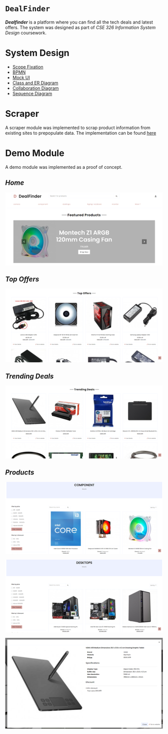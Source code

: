 # **`DealFinder`**
 
 ***Dealfinder*** is a platform where you can find all the tech deals and latest offers. The system was designed as part of *CSE 326 Information System Design* coursework.

# **System Design**

- [Scope Fixation](System%20Design/01-Scope%20Fixation%20of%20Deal%20Finder.pptx)
- [BPMN](System%20Design/02-BMPN.pptx)
- [Mock UI](System%20Design/03-Mock%20UI.pptx)
- [Class and ER Diagram](System%20Design/04-Class%20and%20ER%20Diagram.pptx)
- [Collaboration Diagram](System%20Design/05-Collaboration%20Diagram.pdf)
- [Sequence Diagram](System%20Design/06-Sequence%20Diagram.pdf)

# **Scraper**

A scraper module was implemented to scrap product information from existing sites to prepopulate data. The implementation can be found [here](scraper/)

# **Demo Module**

A demo module was implemented as a proof of concept.

## *Home*
![](images/home.png)

## *Top Offers*
![](images/top-offers.png)

## *Trending Deals*
![](images/trending-deals.png)

## *Products*
![](images/component.png)

![](images/desktops.png)

![](images/product.png)
